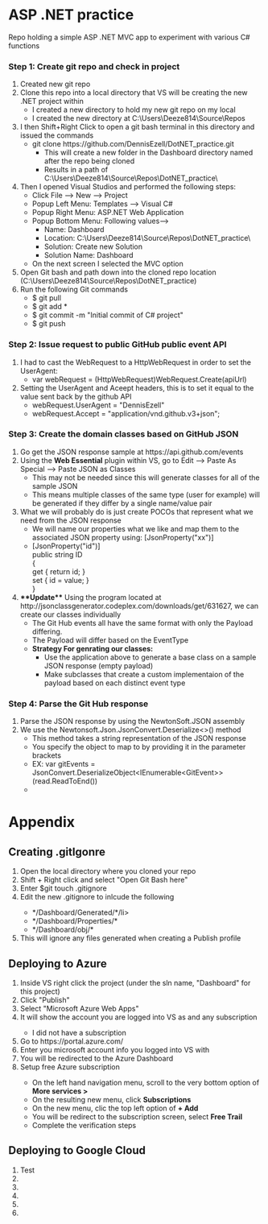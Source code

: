 # ASP .NET practice
Repo holding a simple ASP .NET MVC app to experiment with various C# functions


### Step 1: Create git repo and check in project
<ol>
  <li>Created new git repo </li>
  <li>Clone this repo into a local directory that VS will be creating the new .NET project within
    <ul>
      <li>I created a new directory to hold my new git repo on my local </li>
      <li>I created the new directory at C:\Users\Deeze814\Source\Repos </li>
    </ul>
  </li>
  <li>I then Shift+Right Click to open a git bash terminal in this directory and issued the commands
    <ul>
      <li>git clone https://github.com/DennisEzell/DotNET_practice.git
        <ul>
          <li>This will create a new folder in the Dashboard directory named after the repo being cloned</li>
          <li>Results in a path of C:\Users\Deeze814\Source\Repos\DotNET_practice\</li>
        </ul>
      </li>      
    </ul>
  </li>
  <li>Then I opened Visual Studios and performed the following steps:
    <ul>
      <li>Click File --> New --> Project</li>
      <li>Popup Left Menu:   Templates --> Visual C#</li>
      <li>Popup Right Menu:  ASP.NET Web Application</li>
      <li>Popup Bottom Menu: Following values-->
          <ul>
            <li>Name:           Dashboard</li>
            <li>Location:       C:\Users\Deeze814\Source\Repos\DotNET_practice\</li>
            <li>Solution:       Create new Solution</li>
            <li>Solution Name:  Dashboard</li>
          </ul>
      </li>
      <li>On the next screen I selected the MVC option</li>
    </ul>
  </li>
  <li>Open Git bash and path down into the cloned repo location (C:\Users\Deeze814\Source\Repos\DotNET_practice)</li>
  <li>Run the following Git commands
    <ul>
      <li>$ git pull</li>
      <li>$ git add *</li>
      <li>$ git commit -m "Initial commit of C# project"</li>
      <li>$ git push</li>
    </ul>
  </li>
</ol>
  
### Step 2: Issue request to public GitHub public event API
<ol>
  <li>I had to cast the WebRequest to a HttpWebRequest in order to set the UserAgent:
    <ul><li>var webRequest = (HttpWebRequest)WebRequest.Create(apiUrl)</li></ul>
  </li>
  <li>Setting the UserAgent and Aceept headers, this is to set it equal to the value sent back by the github API
    <ul>
      <li>webRequest.UserAgent = "DennisEzell"</li>
      <li>webRequest.Accept = "application/vnd.github.v3+json";</li>
    </ul>
  </li>
</ol>

### Step 3: Create the domain classes based on GitHub JSON 
<ol>
  <li>Go get the JSON response sample at https://api.github.com/events</li>
  <li>Using the <b>Web Essential</b> plugin within VS, go to Edit --> Paste As Special --> Paste JSON as Classes
    <ul>
      <li>This may not be needed since this will generate classes for all of the sample JSON</li>
      <li>This means multiple classes of the same type (user for example) will be generated if they differ by a single name/value pair</li>
    </ul>
  </li>
  <li>What we will probably do is just create POCOs that represent what we need from the JSON response
    <ul>
      <li>We will name our properties what we like and map them to the associated JSON property using: [JsonProperty("xx")]</li>
      <li>
      [JsonProperty("id")]<br>
        public string ID <br>
        {<br>
            get { return id; }<br>
            set { id = value; }<br>
        }<br>
      </li>
    </ul>
  </li>
  <li><b>**Update**</b> Using the program located at http://jsonclassgenerator.codeplex.com/downloads/get/631627, we can create our classes individually
    <ul>
      <li>The Git Hub events all have the same format with only the Payload differing.</li>
      <li>The Payload will differ based on the EventType</li>
      <li><b>Strategy For genrating our classes:</b> 
          <ul>
            <li>Use the application above to generate a base class on a sample JSON response (empty payload)</li>
            <li>Make subclasses that create a custom implementaion of the payload based on each distinct event type</li>
          </ul>
      </li>
    </ul>
  </li>  
</ol>

### Step 4: Parse the Git Hub response
<ol>
  <li>Parse the JSON response by using the NewtonSoft.JSON assembly</li>
  <li>We use the Newtonsoft.Json.JsonConvert.Deserialize&lt&gt() method
      <ul>
        <li>This method takes a string representation of the JSON response</li>
        <li>You specify the object to map to by providing it in the parameter brackets</li>
        <li>EX: var gitEvents = JsonConvert.DeserializeObject&ltIEnumerable&ltGitEvent&gt&gt(read.ReadToEnd())</li>
        <li></li>
      </ul>
  </li>
</ol>


# Appendix
## Creating .gitIgonre
<ol>
  <li>Open the local directory where you cloned your repo</li>
  <li>Shift + Right click and select "Open Git Bash here"</li>
  <li>Enter $git touch .gitignore</li>
  <li>Edit the new .gitignore to inlcude the following</li>
    <ul>
      <li>*/Dashboard/Generated/*/li>
      <li>*/Dashboard/Properties/*</li>
      <li>*/Dashboard/obj/*</li>
    </ul>
    <li>This will ignore any files generated when creating a Publish profile</li>
</ol>

## Deploying to Azure
<ol>
  <li>Inside VS right click the project (under the sln name, "Dashboard" for this project)</li>
  <li>Click "Publish"</li>
  <li>Select "Microsoft Azure Web Apps"</li>
  <li>It will show the account you are logged into VS as and any subscription</li>
    <ul><li>I did not have a subscription</li></ul>
  <li>Go to https://portal.azure.com/ </li>
  <li>Enter you microsoft account info you logged into VS with</li>
  <li>You will be redirected to the Azure Dashboard</li>
  <li>Setup free Azure subscription</li>
    <ul>
      <li>On the left hand navigation menu, scroll to the very bottom option of <b>More services &gt </b></li>
      <li>On the resulting new menu, click <b>Subscriptions</b></li>
      <li>On the new menu, clic the top left option of <b>+ Add</b></li>
      <li>You will be redirect to the subscription screen, select <b>Free Trail</b></li>
      <li>Complete the verification steps</li>
    </ul>
 </ol>

## Deploying to Google Cloud 
<ol>
  <li>Test</li>
  <li></li>
  <li></li>
  <li></li>
  <li></li>
  <li></li>
</ol>
